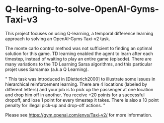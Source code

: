 # Q-learning-to-solve-OpenAI-Gyms-Taxi-v3

This project focuses on using Q-learning, a temporal difference learning approach to solving an OpenAI-Gyms Taxi-v2 task.

The monte carlo control method was not sufficient to finding an optimal solution for this game. TD learning enabled the agent to learn after each timestep, instead of waiting to play an entire game (episode). There are many variations to the TD Learning Sarsa algorithms, and this particular projet uses Sarsamax (a.k.a Q Learning).

" This task was introduced in [Dietterich2000] to illustrate some issues in hierarchical reinforcement learning. There are 4 locations (labeled by different letters) and your job is to pick up the passenger at one location and drop him off in another. You receive +20 points for a successful dropoff, and lose 1 point for every timestep it takes. There is also a 10 point penalty for illegal pick-up and drop-off actions. " 

Please see https://gym.openai.com/envs/Taxi-v2/ for more information.


